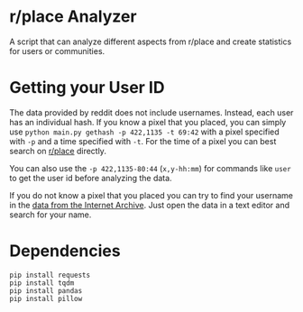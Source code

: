 # r/place Analyzer
A script that can analyze different aspects from r/place and create statistics for users or communities.

# Getting your User ID

The data provided by reddit does not include usernames.
Instead, each user has an individual hash.
If you know a pixel that you placed, you can simply use `python main.py gethash -p 422,1135 -t 69:42`
with a pixel specified with `-p` and a time specified with `-t`.
For the time of a pixel you can best search on [r/place](https://www.reddit.com/r/place/?cx=1000&cy=810&px=731&ts=1649112460185) directly.

You can also use the `-p 422,1135-80:44` (`x,y-hh:mm`) for commands like `user` to get the user id before analyzing the data.

If you do not know a pixel that you placed you can try to find your username in the [data from the Internet Archive](https://archive.org/details/place2022-opl-raw).
Just open the data in a text editor and search for your name.

# Dependencies

```
pip install requests
pip install tqdm
pip install pandas
pip install pillow
```
